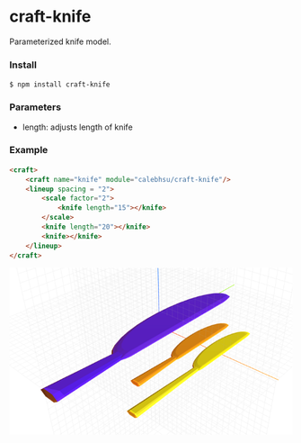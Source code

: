 # craft-knife

Parameterized knife model.

### Install
    $ npm install craft-knife

### Parameters
- length: adjusts length of knife

### Example
```html
<craft>
    <craft name="knife" module="calebhsu/craft-knife"/>
    <lineup spacing = "2">
        <scale factor="2">
            <knife length="15"></knife>
        </scale>
        <knife length="20"></knife>
        <knife></knife>
    </lineup>
</craft>
```

![example](example.png)